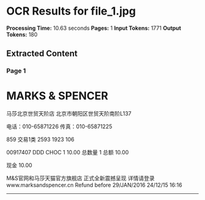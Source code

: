 # OCR Results for file_1.jpg

**Processing Time:** 10.63 seconds
**Pages:** 1
**Input Tokens:** 1771
**Output Tokens:** 180

## Extracted Content

### Page 1

# MARKS & SPENCER

马莎北京世贸天阶店
北京市朝阳区世贸天阶南阶L137

电话：010-65871226
传真：010-65871225

859 交易1类      2593 1923 106

00917407 DDD CHOC      1      10.00
总数量      1
总额            10.00

现金            10.00

M&S官网和马莎天猫官方旗舰店
正式全新震撼呈现
详情请登录www.marksandspencer.cn
Refund before 29/JAN/2016
24/12/15 16:16

---

